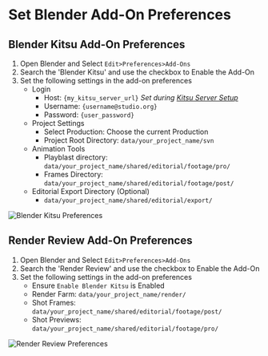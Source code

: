 
# Set Blender Add-On Preferences

## Blender Kitsu Add-On Preferences

 1. Open Blender and Select `Edit>Preferences>Add-Ons`
 2. Search the 'Blender Kitsu' and use the checkbox to Enable the Add-On
 3. Set the following settings in the add-on preferences
    - Login  
        - Host: `{my_kitsu_server_url}` *Set during [Kitsu Server Setup](/td-guide/kitsu_server)*
        - Username: `{username@studio.org}`
        - Password: `{user_password}`
    - Project Settings
        - Select Production: Choose the current Production
        - Project Root Directory: `data/your_project_name/svn`
    - Animation Tools
        - Playblast directory: `data/your_project_name/shared/editorial/footage/pro/`
        - Frames Directory: `data/your_project_name/shared/editorial/footage/post/`
    - Editorial Export Directory (Optional)
        - `data/your_project_name/shared/editorial/export/`
<!--
TODO Replace Image
-->
![Blender Kitsu Preferences](/media/td-guide/kitsu_pref.jpg)

## Render Review Add-On Preferences
 1. Open Blender and Select `Edit>Preferences>Add-Ons`
 2. Search the 'Render Review' and use the checkbox to Enable the Add-On
 3. Set the following settings in the add-on preferences
    - Ensure `Enable Blender Kitsu` is Enabled
    - Render Farm: `data/your_project_name/render/`
    - Shot Frames: `data/your_project_name/shared/editorial/footage/post/`
    - Shot Previews: `data/your_project_name/shared/editorial/footage/pro/`

![Render Review Preferences](/media/td-guide/render_review_pref.jpg)